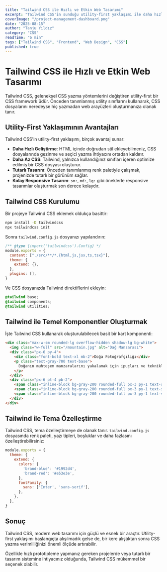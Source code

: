 ```yaml
---
title: "Tailwind CSS ile Hızlı ve Etkin Web Tasarımı"
excerpt: "Tailwind CSS'in sunduğu utility-first yaklaşımı ile daha hızlı ve kolay web arayüzleri tasarlamaya yönelik ipuçları ve teknikler."
coverImage: "/project-management-dashboard.png"
date: "2025-08-15"
author: "Tanju Yıldız"
category: "CSS"
readTime: "6 min"
tags: ["Tailwind CSS", "Frontend", "Web Design", "CSS"]
published: true
---
```


# Tailwind CSS ile Hızlı ve Etkin Web Tasarımı

Tailwind CSS, geleneksel CSS yazma yöntemlerini değiştiren utility-first bir CSS framework'üdür. Önceden tanımlanmış utility sınıflarını kullanarak, CSS dosyalarını neredeyse hiç yazmadan web arayüzleri oluşturmanıza olanak tanır.

## Utility-First Yaklaşımının Avantajları

Tailwind CSS'in utility-first yaklaşımı, birçok avantaj sunar:

- **Daha Hızlı Geliştirme**: HTML içinde doğrudan stil ekleyebilmeniz, CSS dosyalarında gezinme ve seçici yazma ihtiyacını ortadan kaldırır.
- **Daha Az CSS**: Tailwind, yalnızca kullandığınız sınıfları içeren optimize edilmiş bir CSS dosyası oluşturur.
- **Tutarlı Tasarım**: Önceden tanımlanmış renk paletiyle çalışmak, projenizde tutarlı bir görünüm sağlar.
- **Kolay Responsive Tasarım**: `sm:`, `md:`, `lg:` gibi öneklerle responsive tasarımlar oluşturmak son derece kolaydır.

## Tailwind CSS Kurulumu

Bir projeye Tailwind CSS eklemek oldukça basittir:

```bash
npm install -D tailwindcss
npx tailwindcss init
```

Sonra `tailwind.config.js` dosyanızı yapılandırın:

```js
/** @type {import('tailwindcss').Config} */
module.exports = {
  content: ["./src/**/*.{html,js,jsx,ts,tsx}"],
  theme: {
    extend: {},
  },
  plugins: [],
}
```

Ve CSS dosyanızda Tailwind direktiflerini ekleyin:

```css
@tailwind base;
@tailwind components;
@tailwind utilities;
```

## Tailwind ile Temel Komponentler Oluşturmak

İşte Tailwind CSS kullanarak oluşturulabilecek basit bir kart komponenti:

```html
<div class="max-w-sm rounded-lg overflow-hidden shadow-lg bg-white">
  <img class="w-full" src="/mountain.jpg" alt="Dağ Manzarası">
  <div class="px-6 py-4">
    <div class="font-bold text-xl mb-2">Doğa Fotoğrafçılığı</div>
    <p class="text-gray-700 text-base">
      Doğanın muhteşem manzaralarını yakalamak için ipuçları ve teknikler.
    </p>
  </div>
  <div class="px-6 pt-4 pb-2">
    <span class="inline-block bg-gray-200 rounded-full px-3 py-1 text-sm font-semibold text-gray-700 mr-2 mb-2">#fotoğrafçılık</span>
    <span class="inline-block bg-gray-200 rounded-full px-3 py-1 text-sm font-semibold text-gray-700 mr-2 mb-2">#doğa</span>
    <span class="inline-block bg-gray-200 rounded-full px-3 py-1 text-sm font-semibold text-gray-700 mr-2 mb-2">#seyahat</span>
  </div>
</div>
```

## Tailwind ile Tema Özelleştirme

Tailwind CSS, tema özelleştirmeye de olanak tanır. `tailwind.config.js` dosyasında renk paleti, yazı tipleri, boşluklar ve daha fazlasını özelleştirebilirsiniz:

```js
module.exports = {
  theme: {
    extend: {
      colors: {
        'brand-blue': '#1992d4',
        'brand-red': '#e53e3e',
      },
      fontFamily: {
        sans: ['Inter', 'sans-serif'],
      },
    },
  },
}
```

## Sonuç

Tailwind CSS, modern web tasarımı için güçlü ve esnek bir araçtır. Utility-first yaklaşımı başlangıçta alışılmadık gelse de, bir kere alıştıktan sonra CSS yazma verimliliğinizi önemli ölçüde artırabilir.

Özellikle hızlı prototipleme yapmanız gereken projelerde veya tutarlı bir tasarım sistemine ihtiyacınız olduğunda, Tailwind CSS mükemmel bir seçenek olabilir.